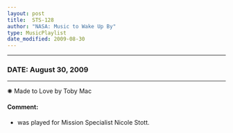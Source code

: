 ```yaml
---
layout: post
title:  STS-128
author: "NASA: Music to Wake Up By"
type: MusicPlaylist
date_modified: 2009-08-30
---
```


----
### DATE: August 30, 2009
----
✺ Made to Love by Toby Mac

#### Comment:
* was played for Mission Specialist Nicole Stott.
